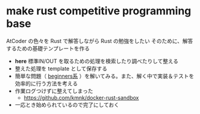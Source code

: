 # make rust competitive programming base
AtCoder の色々を Rust で解答しながら Rust の勉強をしたい
そのために、解答するための基礎テンプレートを作る

- __here__ 標準IN/OUT を取るための処理を検索したり調べたりして整える
- 整えた処理を template として保存する
- 簡単な問題（ [beginners系](https://beta.atcoder.jp/contests/archive?category=5&keyword=) ）を解いてみる。また、解く中で実装＆テストを効率的に行う方法を考える
- 作業ログつけずに整えてしまった
    - https://github.com/kmnk/docker-rust-sandbox
- 一応とき始められているので完了にしておく
